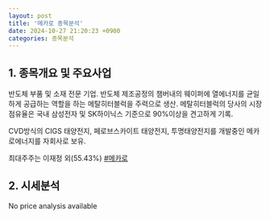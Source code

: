 ```yaml
---
layout: post
title: '메카로 종목분석'
date: 2024-10-27 21:20:23 +0900
categories: 종목분석
---
```


## 1. 종목개요 및 주요사업

반도체 부품 및 소재 전문 기업. 반도체 제조공정의 챔버내의 웨이퍼에 열에너지를 균일하게 공급하는 역할을 하는 메탈히터블럭을 주력으로 생산. 메탈히터블럭의 당사의 시장점유율은 국내 삼성전자 및 SK하이닉스 기준으로 90%이상을 견고하게 기록. 

CVD방식의 CIGS 태양전지, 페로브스카이트 태양전지, 투명태양전지를 개발중인 메카로에너지를 자회사로 보유.

최대주주는 이재정 외(55.43%)
[#메카로](#)

## 2. 시세분석

No price analysis available
